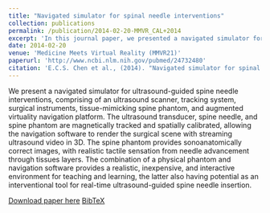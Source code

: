 ```yaml
---
title: "Navigated simulator for spinal needle interventions"
collection: publications
permalink: /publication/2014-02-20-MMVR_CAL+2014
excerpt: 'In this journal paper, we presented a navigated simulator for ultrasound-guided spine needle interventions, comprising of an ultrasound scanner, tracking system, surgical instruments, tissue-mimicking spine phantom, and augmented virtuality navigation platform. This work was initally presented at MMVR-21.'
date: 2014-02-20
venue: 'Medicine Meets Virtual Reality (MMVR21)'
paperurl: 'http://www.ncbi.nlm.nih.gov/pubmed/24732480'
citation: 'E.C.S. Chen et al., (2014). "Navigated simulator for spinal needle interventions"; in <i>Studies in Health Technology and Informatics</i>, 196(MMVR-21), pp. 56-60.'
---
```


We present a navigated simulator for ultrasound-guided spine needle interventions, comprising of an ultrasound scanner, tracking system, surgical instruments, tissue-mimicking spine phantom, and augmented virtuality navigation platform. The ultrasound transducer, spine needle, and spine phantom are magnetically tracked and spatially calibrated, allowing the navigation software to render the surgical scene with streaming ultrasound video in 3D. The spine phantom provides sonoanatomically correct images, with realistic tactile sensation from needle advancement through tissues layers. The combination of a physical phantom and navigation software provides a realistic, inexpensive, and interactive environment for teaching and learning, the latter also having potential as an interventional tool for real-time ultrasound-guided spine needle insertion.

[Download paper here](https://doi.org/10.3233/978-1-61499-375-9-56) [BibTeX](./../files/bibtex/CAL+2014.bib)